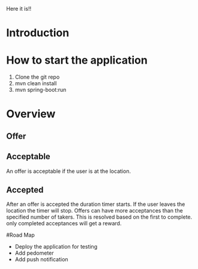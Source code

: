 Here it is!!
# Introduction

# How to start the application
1. Clone the git repo
1. mvn clean install
1. mvn spring-boot:run

# Overview

## Offer
## Acceptable
An offer is acceptable if the user is at the location.

## Accepted
After an offer is accepted the duration timer starts. If the user leaves the location the timer will stop. Offers can have more acceptances than the specified number of takers. This is resolved based on the first to complete. only completed acceptances will get a reward.

#Road Map
* Deploy the application for testing
* Add pedometer
* Add push notification